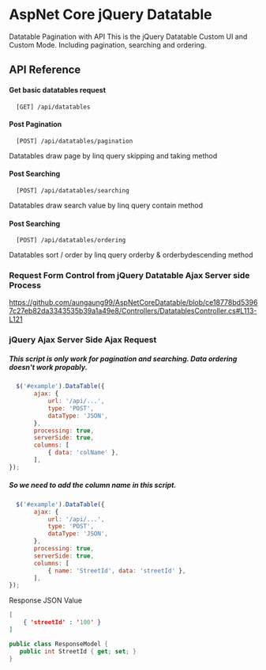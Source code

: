 # AspNet Core jQuery Datatable
 Datatable Pagination with API
 This is the jQuery Datatable Custom UI and Custom Mode. Including pagination, searching and ordering.
 
## API Reference

#### Get basic datatables request
```
  [GET] /api/datatables
```

#### Post Pagination

```
  [POST] /api/datatables/pagination
```
Datatables draw page by linq query skipping and taking method

#### Post Searching

```
  [POST] /api/datatables/searching
```
Datatables draw search value by linq query contain method

#### Post Searching

```
  [POST] /api/datatables/ordering
```
Datatables sort / order by linq query orderby & orderbydescending method

### Request Form Control from jQuery Datatable Ajax Server side Process

https://github.com/aungaung99/AspNetCoreDatatable/blob/ce18778bd53967c27eb82da3343535b39a1a49e8/Controllers/DatatablesController.cs#L113-L121

### jQuery Ajax Server Side Ajax Request
##### This script is only work for pagination and searching. Data ordering doesn't work propably.

```javascript
  $('#example').DataTable({
       ajax: {
           url: '/api/...',
           type: 'POST',
           dataType: 'JSON',
       },
       processing: true,
       serverSide: true,
       columns: [
           { data: 'colName' },
       ],
});
```
##### So we need to add the column name in this script.

```javascript
  $('#example').DataTable({
       ajax: {
           url: '/api/...',
           type: 'POST',
           dataType: 'JSON',
       },
       processing: true,
       serverSide: true,
       columns: [
           { name: 'StreetId', data: 'streetId' },
       ],
});
```

Response JSON Value
```json
[
    { 'streetId' : '100' } 
]
```

```cs
public class ResponseModel {
   public int StreetId { get; set; }
}
```


